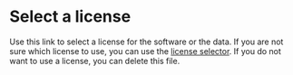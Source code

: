 # Select a license

Use this link to select a license for the software or the data. If you are not sure which license to use, you can use the [license selector](https://ufal.github.io/public-license-selector/). If you do not want to use a license, you can delete this file.